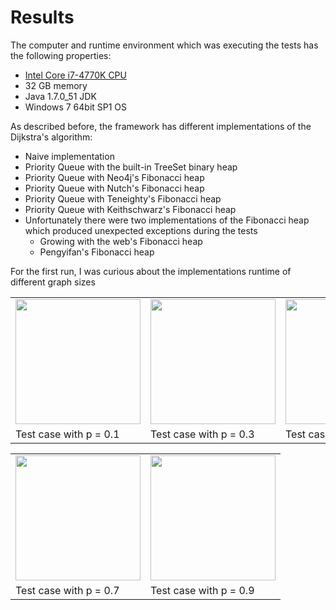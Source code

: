 Results
===============================

The computer and runtime environment which was executing the tests has the following properties:
* [Intel Core i7-4770K CPU](http://ark.intel.com/products/75123/Intel-Core-i7-4770K-Processor-8M-Cache-up-to-3_90-GHz)
* 32 GB memory
* Java 1.7.0_51 JDK
* Windows 7 64bit SP1 OS

As described before, the framework has different implementations of the Dijkstra's algorithm:
* Naive implementation
* Priority Queue with the built-in TreeSet binary heap
* Priority Queue with Neo4j's Fibonacci heap
* Priority Queue with Nutch's Fibonacci heap 
* Priority Queue with Teneighty's Fibonacci heap
* Priority Queue with Keithschwarz's Fibonacci heap
* Unfortunately there were two implementations of the Fibonacci heap which produced unexpected exceptions during the tests
  * Growing with the web's Fibonacci heap
  * Pengyifan's Fibonacci heap
  
For the first run, I was curious about the implementations runtime of different graph sizes

<table style="align: center;">
<tr>
<td>
<img src="https://github.com/gabormakrai/dijkstra-performance/blob/master/Result/size_10_1000_01.png" widht="340" height="200" />
</td>
<td>
<img src="https://github.com/gabormakrai/dijkstra-performance/blob/master/Result/size_10_1000_03.png" widht="340" height="200" />
</td>
<td>
<img src="https://github.com/gabormakrai/dijkstra-performance/blob/master/Result/size_10_1000_05.png" widht="340" height="200" />
</td>
</tr>
<tr>
<td>Test case with p = 0.1</td>
<td>Test case with p = 0.3</td>
<td>Test case with p = 0.5</td>
</td>
</tr>
</table>

<table style="align: center;">
<tr>
<td>
<img src="https://github.com/gabormakrai/dijkstra-performance/blob/master/Result/size_10_1000_07.png" widht="340" height="200" />
</td>
<td>
<img src="https://github.com/gabormakrai/dijkstra-performance/blob/master/Result/size_10_1000_09.png" widht="340" height="200" />
</td>
</tr>
<tr>
<td>Test case with p = 0.7</td>
<td>Test case with p = 0.9</td>
</td>
</tr>
</table>

